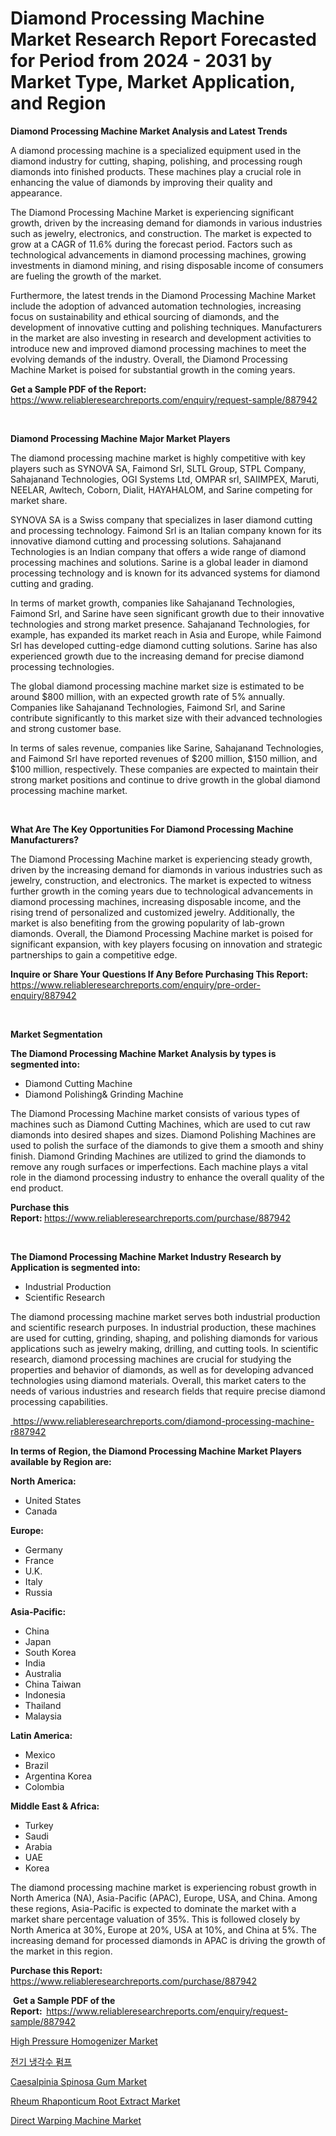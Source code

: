 <p><h1>Diamond Processing Machine Market Research Report Forecasted for Period from 2024 -  2031 by Market Type, Market Application, and Region</h1></p><p><strong>Diamond Processing Machine Market Analysis and Latest Trends</strong></p>
<p><p>A diamond processing machine is a specialized equipment used in the diamond industry for cutting, shaping, polishing, and processing rough diamonds into finished products. These machines play a crucial role in enhancing the value of diamonds by improving their quality and appearance.</p><p>The Diamond Processing Machine Market is experiencing significant growth, driven by the increasing demand for diamonds in various industries such as jewelry, electronics, and construction. The market is expected to grow at a CAGR of 11.6% during the forecast period. Factors such as technological advancements in diamond processing machines, growing investments in diamond mining, and rising disposable income of consumers are fueling the growth of the market.</p><p>Furthermore, the latest trends in the Diamond Processing Machine Market include the adoption of advanced automation technologies, increasing focus on sustainability and ethical sourcing of diamonds, and the development of innovative cutting and polishing techniques. Manufacturers in the market are also investing in research and development activities to introduce new and improved diamond processing machines to meet the evolving demands of the industry. Overall, the Diamond Processing Machine Market is poised for substantial growth in the coming years.</p></p>
<p><strong>Get a Sample PDF of the Report:&nbsp;</strong> <a href="https://www.reliableresearchreports.com/enquiry/request-sample/887942">https://www.reliableresearchreports.com/enquiry/request-sample/887942</a></p>
<p>&nbsp;</p>
<p><strong>Diamond Processing Machine Major Market Players</strong></p>
<p><p>The diamond processing machine market is highly competitive with key players such as SYNOVA SA, Faimond Srl, SLTL Group, STPL Company, Sahajanand Technologies, OGI Systems Ltd, OMPAR srl, SAIIMPEX, Maruti, NEELAR, Awltech, Coborn, Dialit, HAYAHALOM, and Sarine competing for market share.</p><p>SYNOVA SA is a Swiss company that specializes in laser diamond cutting and processing technology. Faimond Srl is an Italian company known for its innovative diamond cutting and processing solutions. Sahajanand Technologies is an Indian company that offers a wide range of diamond processing machines and solutions. Sarine is a global leader in diamond processing technology and is known for its advanced systems for diamond cutting and grading.</p><p>In terms of market growth, companies like Sahajanand Technologies, Faimond Srl, and Sarine have seen significant growth due to their innovative technologies and strong market presence. Sahajanand Technologies, for example, has expanded its market reach in Asia and Europe, while Faimond Srl has developed cutting-edge diamond cutting solutions. Sarine has also experienced growth due to the increasing demand for precise diamond processing technologies.</p><p>The global diamond processing machine market size is estimated to be around $800 million, with an expected growth rate of 5% annually. Companies like Sahajanand Technologies, Faimond Srl, and Sarine contribute significantly to this market size with their advanced technologies and strong customer base.</p><p>In terms of sales revenue, companies like Sarine, Sahajanand Technologies, and Faimond Srl have reported revenues of $200 million, $150 million, and $100 million, respectively. These companies are expected to maintain their strong market positions and continue to drive growth in the global diamond processing machine market.</p></p>
<p>&nbsp;</p>
<p><strong>What Are The Key Opportunities For Diamond Processing Machine Manufacturers?</strong></p>
<p><p>The Diamond Processing Machine market is experiencing steady growth, driven by the increasing demand for diamonds in various industries such as jewelry, construction, and electronics. The market is expected to witness further growth in the coming years due to technological advancements in diamond processing machines, increasing disposable income, and the rising trend of personalized and customized jewelry. Additionally, the market is also benefiting from the growing popularity of lab-grown diamonds. Overall, the Diamond Processing Machine market is poised for significant expansion, with key players focusing on innovation and strategic partnerships to gain a competitive edge.</p></p>
<p><strong>Inquire or Share Your Questions If Any Before Purchasing This Report:</strong> <a href="https://www.reliableresearchreports.com/enquiry/pre-order-enquiry/887942">https://www.reliableresearchreports.com/enquiry/pre-order-enquiry/887942</a></p>
<p>&nbsp;</p>
<p><strong>Market Segmentation</strong></p>
<p><strong>The Diamond Processing Machine Market Analysis by types is segmented into:</strong></p>
<p><ul><li>Diamond Cutting Machine</li><li>Diamond Polishing& Grinding Machine</li></ul></p>
<p><p>The Diamond Processing Machine market consists of various types of machines such as Diamond Cutting Machines, which are used to cut raw diamonds into desired shapes and sizes. Diamond Polishing Machines are used to polish the surface of the diamonds to give them a smooth and shiny finish. Diamond Grinding Machines are utilized to grind the diamonds to remove any rough surfaces or imperfections. Each machine plays a vital role in the diamond processing industry to enhance the overall quality of the end product.</p></p>
<p><strong>Purchase this Report:&nbsp;</strong><a href="https://www.reliableresearchreports.com/purchase/887942">https://www.reliableresearchreports.com/purchase/887942</a></p>
<p>&nbsp;</p>
<p><strong>The Diamond Processing Machine Market Industry Research by Application is segmented into:</strong></p>
<p><ul><li>Industrial Production</li><li>Scientific Research</li></ul></p>
<p><p>The diamond processing machine market serves both industrial production and scientific research purposes. In industrial production, these machines are used for cutting, grinding, shaping, and polishing diamonds for various applications such as jewelry making, drilling, and cutting tools. In scientific research, diamond processing machines are crucial for studying the properties and behavior of diamonds, as well as for developing advanced technologies using diamond materials. Overall, this market caters to the needs of various industries and research fields that require precise diamond processing capabilities.</p></p>
<p><a href="https://www.reliableresearchreports.com/diamond-processing-machine-r887942">&nbsp;https://www.reliableresearchreports.com/diamond-processing-machine-r887942</a></p>
<p><strong>In terms of Region, the Diamond Processing Machine Market Players available by Region are:</strong></p>
<p>
    <p> <strong> North America: </strong>
        <ul>
            <li>United States</li>
            <li>Canada</li>
        </ul>
        </p> 
    <p> <strong> Europe: </strong>
        <ul>
            <li>Germany</li>
            <li>France</li>
            <li>U.K.</li>
            <li>Italy</li>
            <li>Russia</li>
        </ul>
        </p> 
    <p> <strong> Asia-Pacific: </strong>
        <ul>
            <li>China</li>
            <li>Japan</li>
            <li>South Korea</li>
            <li>India</li>
            <li>Australia</li>
            <li>China Taiwan</li>
            <li>Indonesia</li>
            <li>Thailand</li>
            <li>Malaysia</li>
        </ul>
        </p> 
    <p> <strong> Latin America: </strong>
        <ul>
            <li>Mexico</li>
            <li>Brazil</li>
            <li>Argentina Korea</li>
            <li>Colombia</li>
        </ul>
        </p> 
    <p> <strong> Middle East & Africa: </strong>
        <ul>
            <li>Turkey</li>
            <li>Saudi</li>
            <li>Arabia</li>
            <li>UAE</li>
            <li>Korea</li>
        </ul>
    </p>
    </p>
<p><p>The diamond processing machine market is experiencing robust growth in North America (NA), Asia-Pacific (APAC), Europe, USA, and China. Among these regions, Asia-Pacific is expected to dominate the market with a market share percentage valuation of 35%. This is followed closely by North America at 30%, Europe at 20%, USA at 10%, and China at 5%. The increasing demand for processed diamonds in APAC is driving the growth of the market in this region.</p></p>
<p><strong>Purchase this Report: </strong><a href="https://www.reliableresearchreports.com/purchase/887942">https://www.reliableresearchreports.com/purchase/887942</a></p>
<p>&nbsp;<strong>Get a Sample PDF of the Report:&nbsp;&nbsp;</strong><a href="https://www.reliableresearchreports.com/enquiry/request-sample/887942">https://www.reliableresearchreports.com/enquiry/request-sample/887942</a></p>
<p><strong></strong></p>
<p><p><a href="https://github.com/rahu1506/Market-Research-Report-List-4/blob/main/high-pressure-homogenizer-market.md">High Pressure Homogenizer Market</a></p><p><a href="https://github.com/TobyKub4685/Market-Research-Report-List-1/blob/main/631426527208.md">전기 냉각수 펌프</a></p><p><a href="https://issuu.com/reportprime-2/docs/caesalpinia-spinosa-gum-market-size-2030.pptx">Caesalpinia Spinosa Gum Market</a></p><p><a href="https://issuu.com/reportprime-2/docs/rheum-rhaponticum-root-extract-market-size-2030.pp">Rheum Rhaponticum Root Extract Market</a></p><p><a href="https://github.com/FassouRP/Market-Research-Report-List-4/blob/main/direct-warping-machine-market.md">Direct Warping Machine Market</a></p></p>